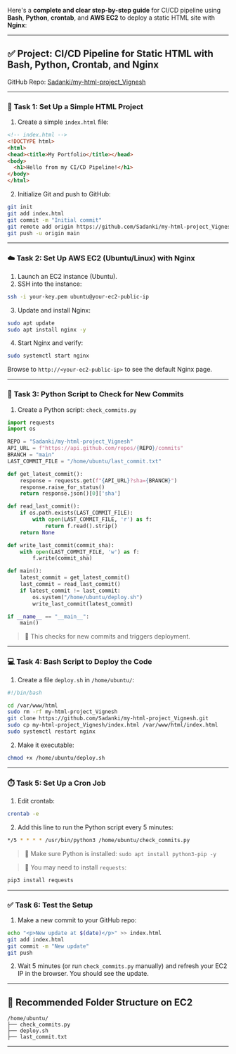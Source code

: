 Here's a **complete and clear step-by-step guide** for  CI/CD pipeline using **Bash**, **Python**, **crontab**, and **AWS EC2** to deploy a static HTML site with **Nginx**:

---

## ✅ Project: CI/CD Pipeline for Static HTML with Bash, Python, Crontab, and Nginx

GitHub Repo: [Sadanki/my-html-project\_Vignesh](https://github.com/Sadanki/my-html-project_Vignesh)

---

### 🔧 **Task 1: Set Up a Simple HTML Project**

1. Create a simple `index.html` file:

```html
<!-- index.html -->
<!DOCTYPE html>
<html>
<head><title>My Portfolio</title></head>
<body>
  <h1>Hello from my CI/CD Pipeline!</h1>
</body>
</html>
```

2. Initialize Git and push to GitHub:

```bash
git init
git add index.html
git commit -m "Initial commit"
git remote add origin https://github.com/Sadanki/my-html-project_Vignesh.git
git push -u origin main
```

---

### ☁️ **Task 2: Set Up AWS EC2 (Ubuntu/Linux) with Nginx**

1. Launch an EC2 instance (Ubuntu).
2. SSH into the instance:

```bash
ssh -i your-key.pem ubuntu@your-ec2-public-ip
```

3. Update and install Nginx:

```bash
sudo apt update
sudo apt install nginx -y
```

4. Start Nginx and verify:

```bash
sudo systemctl start nginx
```

Browse to `http://<your-ec2-public-ip>` to see the default Nginx page.

---

### 🐍 **Task 3: Python Script to Check for New Commits**

1. Create a Python script: `check_commits.py`

```python
import requests
import os

REPO = "Sadanki/my-html-project_Vignesh"
API_URL = f"https://api.github.com/repos/{REPO}/commits"
BRANCH = "main"
LAST_COMMIT_FILE = "/home/ubuntu/last_commit.txt"

def get_latest_commit():
    response = requests.get(f"{API_URL}?sha={BRANCH}")
    response.raise_for_status()
    return response.json()[0]['sha']

def read_last_commit():
    if os.path.exists(LAST_COMMIT_FILE):
        with open(LAST_COMMIT_FILE, 'r') as f:
            return f.read().strip()
    return None

def write_last_commit(commit_sha):
    with open(LAST_COMMIT_FILE, 'w') as f:
        f.write(commit_sha)

def main():
    latest_commit = get_latest_commit()
    last_commit = read_last_commit()
    if latest_commit != last_commit:
        os.system("/home/ubuntu/deploy.sh")
        write_last_commit(latest_commit)

if __name__ == "__main__":
    main()
```

> 🔁 This checks for new commits and triggers deployment.

---

### 💻 **Task 4: Bash Script to Deploy the Code**

1. Create a file `deploy.sh` in `/home/ubuntu/`:

```bash
#!/bin/bash

cd /var/www/html
sudo rm -rf my-html-project_Vignesh
git clone https://github.com/Sadanki/my-html-project_Vignesh.git
sudo cp my-html-project_Vignesh/index.html /var/www/html/index.html
sudo systemctl restart nginx
```

2. Make it executable:

```bash
chmod +x /home/ubuntu/deploy.sh
```

---

### ⏱️ **Task 5: Set Up a Cron Job**

1. Edit crontab:

```bash
crontab -e
```

2. Add this line to run the Python script every 5 minutes:

```bash
*/5 * * * * /usr/bin/python3 /home/ubuntu/check_commits.py
```

> 📝 Make sure Python is installed: `sudo apt install python3-pip -y`

> 📝 You may need to install `requests`:

```bash
pip3 install requests
```

---

### ✅ **Task 6: Test the Setup**

1. Make a new commit to your GitHub repo:

```bash
echo "<p>New update at $(date)</p>" >> index.html
git add index.html
git commit -m "New update"
git push
```

2. Wait 5 minutes (or run `check_commits.py` manually) and refresh your EC2 IP in the browser. You should see the update.

---

## 📁 Recommended Folder Structure on EC2

```plaintext
/home/ubuntu/
├── check_commits.py
├── deploy.sh
├── last_commit.txt
```

---
